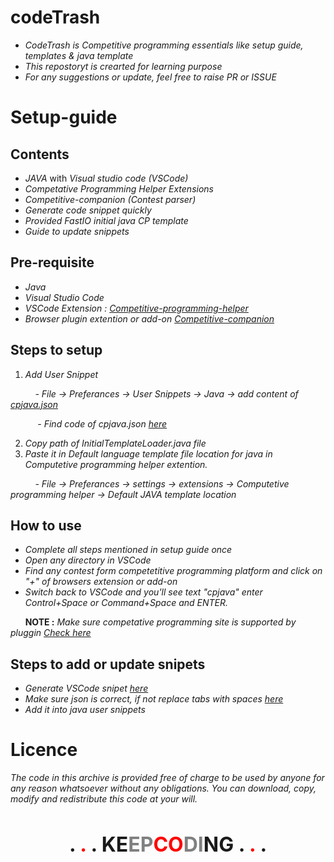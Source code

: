 # codeTrash

- *CodeTrash is Competitive programming essentials like setup guide, templates & java template*
- *This repostoryt is crearted for learning purpose* 
- *For any suggestions or update, feel free to raise PR or ISSUE*

# Setup-guide
## Contents

- *JAVA* with *Visual studio code (VSCode)*
- *Competative Programming Helper Extensions*
- *Competitive-companion (Contest parser)*
- *Generate code snippet quickly*
- *Provided FastIO initial java CP template*
- *Guide to update snippets*


## Pre-requisite

- *Java*
- *Visual Studio Code*
- *VSCode Extension : [Competitive-programming-helper](https://marketplace.visualstudio.com/items?itemName=DivyanshuAgrawal.competitive-programming-helper)*
- *Browser plugin extention or add-on [Competitive-companion](https://github.com/jmerle/competitive-companion)*

## Steps to setup

1. *Add User Snippet*

&nbsp;&nbsp;&nbsp;&nbsp;&nbsp;&nbsp;&nbsp;&nbsp;&nbsp; *- File -> Preferances -> User Snippets -> Java -> add content of [cpjava.json](codeTrash/cpjava.json)* 

&nbsp;&nbsp;&nbsp;&nbsp;&nbsp;&nbsp;&nbsp;&nbsp;&nbsp;&nbsp; *- Find code of cpjava.json [here](codeTrash/InitialTemplate.java)*

2. *Copy path of InitialTemplateLoader.java file*  
3. *Paste it in Default language  template file location for java in Computetive programming helper extention.*
 
 &nbsp;&nbsp;&nbsp;&nbsp;&nbsp;&nbsp;&nbsp;&nbsp;&nbsp; *- File -> Preferances -> settings -> extensions -> Computetive programming helper -> Default JAVA template location* 
&nbsp;


## How to use 

- *Complete all steps mentioned in setup guide once* 
- *Open any directory in VSCode*
- *Find any contest form competetitive programming platform and click on "+" of browsers extension or add-on*
- *Switch back to VSCode and you'll see text "cpjava" enter Control+Space or Command+Space and ENTER.*

&nbsp;&nbsp;&nbsp;&nbsp;&nbsp;&nbsp;**NOTE :** *Make sure competative programming site is supported by pluggin [Check here](https://github.com/jmerle/competitive-companion)*


## Steps to add or update snipets 


- *Generate VSCode snipet [here](https://snippet-generator.app/)*
- *Make sure json is correct, if not replace tabs with spaces [here](https://tabstospaces.com/)*
- *Add it into java user snippets*


# Licence

*The code in this archive is provided free of charge to be used by anyone for any reason whatsoever without any obligations. You can download, copy, modify and redistribute this code at your will.*


&nbsp;&nbsp;
&nbsp;

<p align=center> <b> <font size="+3"> . <font color='red'>.</font> . KE<font color='grey'>EP<font color='red'>CO</font>DI</font>NG .  <font color='red'>.</font> . </font> </b> </p>
